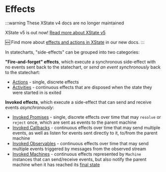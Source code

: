 # Effects

:::warning These XState v4 docs are no longer maintained

XState v5 is out now! [Read more about XState v5](https://stately.ai/blog/2023-12-01-xstate-v5)

🆕 Find more about [effects and actions in XState](https://stately.ai/docs/actions) in our new docs.
:::

In statecharts, "side-effects" can be grouped into two categories:

**"Fire-and-forget" effects**, which execute a synchronous side-effect with no events sent back to the statechart, or _send an event synchronously_ back to the statechart:

- [Actions](./actions.md) - single, discrete effects
- [Activities](./activities.md) - continuous effects that are disposed when the state they were started in is exited

**Invoked effects**, which execute a side-effect that can send and receive events _asynchronously_:

- [Invoked Promises](./communication.md#invoking-promises) - single, discrete effects over time that may `resolve` or `reject` once, which are sent as events to the parent machine
- [Invoked Callbacks](./communication.md#invoking-callbacks) - continuous effects over time that may send multiple events, as well as listen for events sent directly to it, to/from the parent machine
- [Invoked Observables](./communication.md#invoking-observables) - continuous effects over time that may send multiple events triggered by messages from the observed stream
- [Invoked Machines](./communication.md#invoking-machines) - continuous effects represented by `Machine` instances that can send/receive events, but also notify the parent machine when it has reached its [final state](./final.md)
